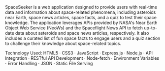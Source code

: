 SpaceSeeker is a web application designed to provide users with real-time data and information about space-related phenomena, including asteroids near Earth, space news articles, space facts, and a quiz to test their space knowledge. The application leverages APIs provided by NASA's Near Earth Object Web Service (NeoWs) and the Spaceflight News API to fetch up-to-date data about asteroids and space news articles, respectively. It also includes a curated list of fun space facts to engage users and a quiz section to challenge their knowledge about space-related topics.

Technology Used: HTML5 · CSS3 · JavaScript · Express.js · Node.js · API Integration · RESTful API Development · Node-fetch · Environment Variables · Error Handling · JSON · Static File Serving
